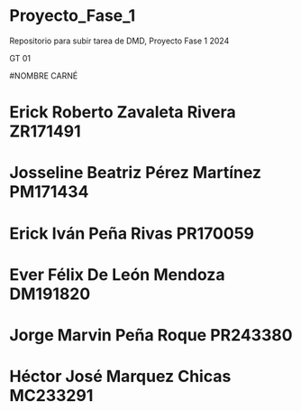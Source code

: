 # Proyecto_Fase_1
Repositorio para subir tarea de DMD, Proyecto Fase 1 2024

GT 01

#NOMBRE	                            CARNÉ
# Erick Roberto Zavaleta Rivera	      ZR171491
# Josseline Beatriz Pérez Martínez	  PM171434
# Erick Iván Peña Rivas	              PR170059
# Ever Félix De León Mendoza	        DM191820
# Jorge Marvin Peña Roque	            PR243380
# Héctor José Marquez Chicas	        MC233291
